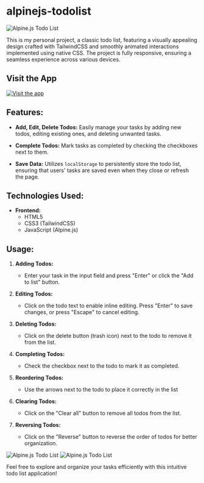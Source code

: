 # alpinejs-todolist

![Alpine.js Todo List](https://i.ibb.co/rdDwqHp/2024-03-12-11-42-34.png)

This is my personal project, a classic todo list, featuring a visually appealing design crafted with TailwindCSS and smoothly animated interactions implemented using native CSS. The project is fully responsive, ensuring a seamless experience across various devices.

## Visit the App

[![Visit the app](https://img.shields.io/badge/Visit%20the%20app-blue?style=flat-square&logo=appveyor&logoColor=white)](https://alpinejs-todolist.vercel.app/)



## Features:

- **Add, Edit, Delete Todos:** Easily manage your tasks by adding new todos, editing existing ones, and deleting unwanted tasks.
  
- **Complete Todos:** Mark tasks as completed by checking the checkboxes next to them.
  
- **Save Data:** Utilizes `localStorage` to persistently store the todo list, ensuring that users' tasks are saved even when they close or refresh the page.

## Technologies Used:

- **Frontend:**
  - HTML5
  - CSS3 (TailwindCSS)
  - JavaScript (Alpine.js)

## Usage:

1. **Adding Todos:**
   - Enter your task in the input field and press "Enter" or click the "Add to list" button.

2. **Editing Todos:**
   - Click on the todo text to enable inline editing. Press "Enter" to save changes, or press "Escape" to cancel editing.

3. **Deleting Todos:**
   - Click on the delete button (trash icon) next to the todo to remove it from the list.

4. **Completing Todos:**
   - Check the checkbox next to the todo to mark it as completed.

5. **Reordering Todos:**
   - Use the arrows next to the todo to place it correctly in the list

6. **Clearing Todos:**
   - Click on the "Clear all" button to remove all todos from the list.

7. **Reversing Todos:**
   - Click on the "Reverse" button to reverse the order of todos for better organization.

![Alpine.js Todo List](https://i.ibb.co/tQHjR2B/2024-03-12-11-43-30.png)
![Alpine.js Todo List](https://i.ibb.co/CHgtdtc/2024-03-12-11-44-04.png)

Feel free to explore and organize your tasks efficiently with this intuitive todo list application!
